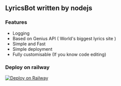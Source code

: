 ## LyricsBot written by nodejs

### Features

- Logging 
- Based on Genius API ( World's biggest lyrics site )
- Simple and Fast 
- Simple deployment
- Fully customisable (If you know code editing)


### Deploy on railway

[![Deploy on Railway](https://railway.app/button.svg)](https://railway.app/new/template?template=https%3A%2F%2Fgithub.com%2Fdivrk%2FLyricsBot&envs=GENIUS%2CBOT_TOKEN&GENIUSDesc=Paste+your+genius+api+key+%28https%3A%2F%2Fgenius+com%29&BOT_TOKENDesc=Telegram+bot+token+%28+%40Botfather%29&referralCode=d4rk)
